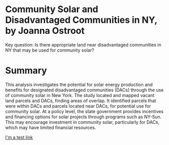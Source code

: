 # Community Solar and Disadvantaged Communities in NY, by Joanna Ostroot
Key question: Is there appropriate land near disadvantaged communities in NY that may be used for community solar?

# Summary

This analysis investigates the potential for solar energy production and benefits for designated disadvantaged communities (DACs) through the use of community solar in New York. The study located and mapped vacant land parcels and DACs, finding areas of overlap. It identified parcels that were within DACs and parcels located near DACs, for potential use for community solar. At a policy level, the state government provides incentives and financing options for solar projects through programs such as NY-Sun. This may encourage investment in community solar, particularly for DACs, which may have limited financial resources.

[I'm a test link](https://www.google.com)
